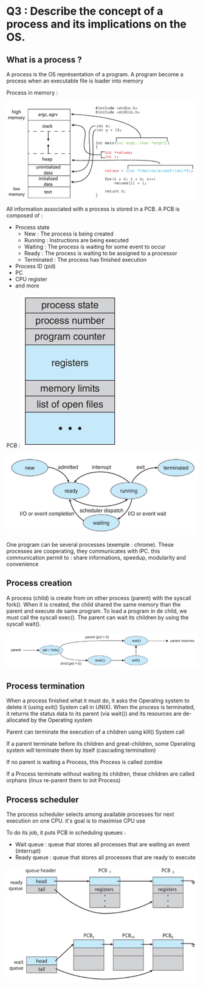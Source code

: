 # Q3 : Describe the concept of a process and its implications on the OS.

## What is a process ?

A process is the OS représentation of a program. A program become a process when an executable file is loader into memory

Process in memory :

![](../Notion/attachments/Pasted%20image%2020230611135304.png)

All information associated with a process is stored in a PCB. A PCB is composed of :

- Process state
	- New : The process is being created
	- Running : Instructions are being executed
	- Waiting : The process is waiting for some event to occur
	- Ready : The process is waiting to be assigned to a processor
	- Terminated : The process has finished execution
- Process ID (pid)
- PC
- CPU register
- and more

PCB :
![](../Notion/attachments/Pasted%20image%2020230611140617.png)

![](../Notion/attachments/Pasted%20image%2020230611135619.png)

One program can be several processes (exemple : chrome). These processes are cooperating, they communicates with IPC. this communication permit to : share informations, speedup, modularity and convenience

## Process creation

A process (child) is create from on other process (parent) with the syscall fork(). When it is created, the child shared the same memory than the parent and execute de same program. To load a program in de child, we must call the syscall exec(). The parent can wait its children by using the syscall wait().

![](../Notion/Concepts/attachments/Pasted%20image%2020230611144232.png)

## Process termination

When a process finished what it must do, it asks the Operating system to delete it (using exit() System call in UNIX). When the process is terminated, it returns the status data to its parent (via wait()) and its resources are de-allocated by the Operating system

Parent can terminate the execution of a children using kill() System call

If a parent terminate before its children and great-children, some Operating system will terminate them by itself (cascading termination)

If no parent is waiting a Process, this Process is called zombie

If a Process terminate without waiting its children, these children are called orphans (linux re-parent them to init Process)

## Process scheduler

The process scheduler selects among available processes for next execution on one CPU. it's goal is to maximise CPU use

To do its job, it puts PCB in scheduling queues :

- Wait queue : queue that stores all processes that are waiting an event (interrupt)
- Ready queue : queue that stores all processes that are ready to execute

![](../Notion/attachments/Pasted%20image%2020230611141348.png)